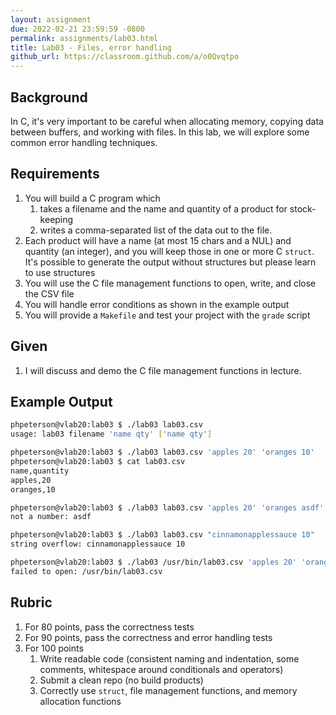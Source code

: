 ```yaml
---
layout: assignment
due: 2022-02-21 23:59:59 -0800
permalink: assignments/lab03.html
title: Lab03 - Files, error handling
github_url: https://classroom.github.com/a/o0Qvqtpo
---
```


## Background

In C, it's very important to be careful when allocating memory, copying data between buffers, and working with files. In this lab, we will explore some common error handling techniques.

## Requirements

1. You will build a C program which 
    1. takes a filename and the name and quantity of a product for stock-keeping
    1. writes a comma-separated list of the data out to the file.
1. Each product will have a name (at most 15 chars and a NUL) and quantity (an integer), and you will keep those in one or more C `struct`. It's possible to generate the output without structures but please learn to use structures
1. You will use the C file management functions to open, write, and close the CSV file
1. You will handle error conditions as shown in the example output
1. You will provide a `Makefile` and test your project with the `grade` script

## Given

1. I will discuss and demo the C file management functions in lecture.

## Example Output
```sh
phpeterson@vlab20:lab03 $ ./lab03 lab03.csv
usage: lab03 filename 'name qty' ['name qty']

phpeterson@vlab20:lab03 $ ./lab03 lab03.csv 'apples 20' 'oranges 10'
phpeterson@vlab20:lab03 $ cat lab03.csv
name,quantity
apples,20
oranges,10

phpeterson@vlab20:lab03 $ ./lab03 lab03.csv 'apples 20' 'oranges asdf'
not a number: asdf

phpeterson@vlab20:lab03 $ ./lab03 lab03.csv "cinnamonapplessauce 10"
string overflow: cinnamonapplessauce 10

phpeterson@vlab20:lab03 $ ./lab03 /usr/bin/lab03.csv 'apples 20' 'oranges 10'
failed to open: /usr/bin/lab03.csv
```

## Rubric
1. For 80 points, pass the correctness tests
1. For 90 points, pass the correctness and error handling tests
1. For 100 points
    1. Write readable code (consistent naming and indentation, some comments, whitespace around conditionals and operators)
    1. Submit a clean repo (no build products)
    1. Correctly use `struct`, file management functions, and memory allocation functions
